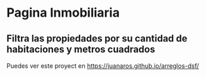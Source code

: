 # Pagina Inmobiliaria
## Filtra las propiedades por su cantidad de habitaciones y metros cuadrados
Puedes ver este proyect en https://juanaros.github.io/arreglos-dsf/
